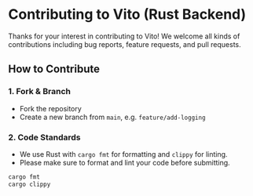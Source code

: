 # Contributing to Vito (Rust Backend)

Thanks for your interest in contributing to Vito! We welcome all kinds of contributions including bug reports, feature requests, and pull requests.

## How to Contribute

### 1. Fork & Branch
- Fork the repository
- Create a new branch from `main`, e.g. `feature/add-logging`

### 2. Code Standards
- We use Rust with `cargo fmt` for formatting and `clippy` for linting.
- Please make sure to format and lint your code before submitting.

```bash
cargo fmt
cargo clippy
